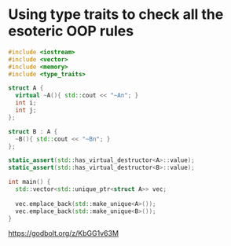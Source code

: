 # Using type traits to check all the esoteric OOP rules

```cpp
#include <iostream>
#include <vector>
#include <memory>
#include <type_traits>

struct A {
  virtual ~A(){ std::cout << "~An"; }
  int i;
  int j;
};

struct B : A {
  ~B(){ std::cout << "~Bn"; }
};

static_assert(std::has_virtual_destructor<A>::value);
static_assert(std::has_virtual_destructor<B>::value);

int main() {
  std::vector<std::unique_ptr<struct A>> vec;
  
  vec.emplace_back(std::make_unique<A>());
  vec.emplace_back(std::make_unique<B>());
}
```
https://godbolt.org/z/KbGG1v63M

